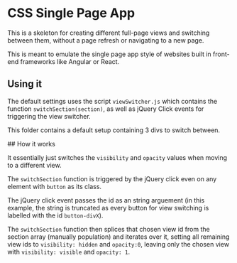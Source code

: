 # CSS Single Page App

This is a skeleton for creating different full-page views and switching between
them, without a page refresh or navigating to a new page. 

This is meant to emulate the single page app style of websites built in
front-end frameworks like Angular or React.

## Using it

The default settings uses the script `viewSwitcher.js` which contains the function
`switchSection(section)`, as well as jQuery Click events for triggering the view
switcher.

This folder contains a default setup containing 3 divs to switch between.

## How it works

It essentially just switches the `visibility` and `opacity` values when moving
to a different view.

The `switchSection` function is triggered by the jQuery click even on any
element with `button` as its class.

The jQuery click event passes the id as an string arguement (in this example, the 
string is truncated as every button for view switching is labelled with the id
`button-divX`).

The `switchSection` function then splices that chosen view id from the section
array (manually population) and iterates over it, setting all remaining view
ids to `visibility: hidden` and `opacity:0`, leaving only the chosen view with
`visibility: visible` and `opacity: 1`.


